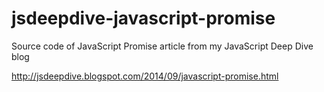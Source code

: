 jsdeepdive-javascript-promise
=============================

Source code of JavaScript Promise article from my JavaScript Deep Dive blog 

http://jsdeepdive.blogspot.com/2014/09/javascript-promise.html
